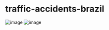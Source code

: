 # traffic-accidents-brazil

![image](https://user-images.githubusercontent.com/42002377/143804427-5225ff0c-31c4-428e-89e4-7d4c531d98e5.png)
![image](https://user-images.githubusercontent.com/42002377/143804508-66ccab83-5edf-463d-871c-5d39d4646b93.png)
